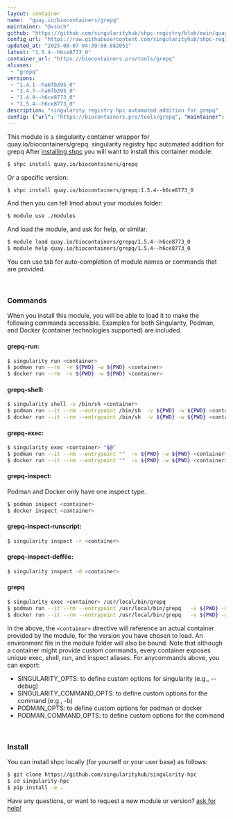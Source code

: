 ```yaml
---
layout: container
name:  "quay.io/biocontainers/grepq"
maintainer: "@vsoch"
github: "https://github.com/singularityhub/shpc-registry/blob/main/quay.io/biocontainers/grepq/container.yaml"
config_url: "https://raw.githubusercontent.com/singularityhub/shpc-registry/main/quay.io/biocontainers/grepq/container.yaml"
updated_at: "2025-08-07 04:39:09.882051"
latest: "1.5.4--h6ce8773_0"
container_url: "https://biocontainers.pro/tools/grepq"
aliases:
 - "grepq"
versions:
 - "1.4.1--ha6fb395_0"
 - "1.4.7--ha6fb395_0"
 - "1.4.9--h6ce8773_0"
 - "1.5.4--h6ce8773_0"
description: "singularity registry hpc automated addition for grepq"
config: {"url": "https://biocontainers.pro/tools/grepq", "maintainer": "@vsoch", "description": "singularity registry hpc automated addition for grepq", "latest": {"1.5.4--h6ce8773_0": "sha256:c577d5cf997b82ff496ad88de06f2b1e416151e10e1ccc7ed170880e0e555772"}, "tags": {"1.4.1--ha6fb395_0": "sha256:ff454b701ddd5e8252f3642eaa25c1aecbedbb12f99eed19694d43a9e6e04b79", "1.4.7--ha6fb395_0": "sha256:fd0df0e593a6f0249ff307b3ae87053fe3402b16aba72e956ea3c5de93686ccb", "1.4.9--h6ce8773_0": "sha256:5849fd8253a89de4cd00f62d9315da8860faa7888a8a17c33cb5c1d407ac826a", "1.5.4--h6ce8773_0": "sha256:c577d5cf997b82ff496ad88de06f2b1e416151e10e1ccc7ed170880e0e555772"}, "docker": "quay.io/biocontainers/grepq", "aliases": {"grepq": "/usr/local/bin/grepq"}}
---
```


This module is a singularity container wrapper for quay.io/biocontainers/grepq.
singularity registry hpc automated addition for grepq
After [installing shpc](#install) you will want to install this container module:


```bash
$ shpc install quay.io/biocontainers/grepq
```

Or a specific version:

```bash
$ shpc install quay.io/biocontainers/grepq:1.5.4--h6ce8773_0
```

And then you can tell lmod about your modules folder:

```bash
$ module use ./modules
```

And load the module, and ask for help, or similar.

```bash
$ module load quay.io/biocontainers/grepq/1.5.4--h6ce8773_0
$ module help quay.io/biocontainers/grepq/1.5.4--h6ce8773_0
```

You can use tab for auto-completion of module names or commands that are provided.

<br>

### Commands

When you install this module, you will be able to load it to make the following commands accessible.
Examples for both Singularity, Podman, and Docker (container technologies supported) are included.

#### grepq-run:

```bash
$ singularity run <container>
$ podman run --rm  -v ${PWD} -w ${PWD} <container>
$ docker run --rm  -v ${PWD} -w ${PWD} <container>
```

#### grepq-shell:

```bash
$ singularity shell -s /bin/sh <container>
$ podman run --it --rm --entrypoint /bin/sh  -v ${PWD} -w ${PWD} <container>
$ docker run --it --rm --entrypoint /bin/sh  -v ${PWD} -w ${PWD} <container>
```

#### grepq-exec:

```bash
$ singularity exec <container> "$@"
$ podman run --it --rm --entrypoint ""  -v ${PWD} -w ${PWD} <container> "$@"
$ docker run --it --rm --entrypoint ""  -v ${PWD} -w ${PWD} <container> "$@"
```

#### grepq-inspect:

Podman and Docker only have one inspect type.

```bash
$ podman inspect <container>
$ docker inspect <container>
```

#### grepq-inspect-runscript:

```bash
$ singularity inspect -r <container>
```

#### grepq-inspect-deffile:

```bash
$ singularity inspect -d <container>
```


#### grepq

```bash
$ singularity exec <container> /usr/local/bin/grepq
$ podman run --it --rm --entrypoint /usr/local/bin/grepq   -v ${PWD} -w ${PWD} <container> -c " $@"
$ docker run --it --rm --entrypoint /usr/local/bin/grepq   -v ${PWD} -w ${PWD} <container> -c " $@"
```



In the above, the `<container>` directive will reference an actual container provided
by the module, for the version you have chosen to load. An environment file in the
module folder will also be bound. Note that although a container
might provide custom commands, every container exposes unique exec, shell, run, and
inspect aliases. For anycommands above, you can export:

 - SINGULARITY_OPTS: to define custom options for singularity (e.g., --debug)
 - SINGULARITY_COMMAND_OPTS: to define custom options for the command (e.g., -b)
 - PODMAN_OPTS: to define custom options for podman or docker
 - PODMAN_COMMAND_OPTS: to define custom options for the command

<br>

### Install

You can install shpc locally (for yourself or your user base) as follows:

```bash
$ git clone https://github.com/singularityhub/singularity-hpc
$ cd singularity-hpc
$ pip install -e .
```

Have any questions, or want to request a new module or version? [ask for help!](https://github.com/singularityhub/singularity-hpc/issues)